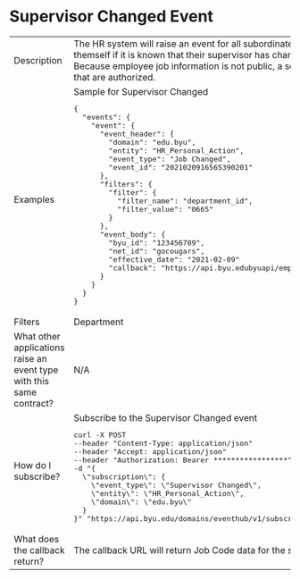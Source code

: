 # Supervisor Changed Event

<table align="center">
  <tr>
    <td>Description</td>
    <td>The HR system will raise an event for all subordinates of a person when they change, or for the person themself if it is known that their supervisor has changed.<br>Because employee job information is not public, a secur callback URL is provided for business applications that are authorized.</td>
  </tr>
  <tr>
    <td>Examples</td>
    <td>Sample for Supervisor Changed<br><pre>{
  "events": {
    "event": {
      "event_header": {
        "domain": "edu.byu",
        "entity": "HR_Personal_Action",
        "event_type": "Job Changed",
        "event_id": "2021020916565390201"
      },
      "filters": {
        "filter": {
          "filter_name": "department_id",
          "filter_value": "0665"
        }
      },
      "event_body": {
        "byu_id": "123456789",
        "net_id": "gocougars",
        "effective_date": "2021-02-09"
        "callback": "https://api.byu.edubyuapi/employees/v1/123456789/jobs"
      }
    }
  }
}</pre></td>
  </tr>
  <tr>
    <td>Filters</td>
    <td>Department</td>
  </tr>
  <tr>
    <td>What other applications raise an event type with this same contract?</td>
    <td>N/A</td>
  </tr>
  <tr>
    <td>How do I subscribe?</td>
    <td>Subscribe to the Supervisor Changed event<be><pre>curl -X POST
--header "Content-Type: application/json"
--header "Accept: application/json"
--header "Authorization: Bearer *****************"
-d "{
  \"subscription\": {
    \"event_type\": \"Supervisor Changed\",
    \"entity\": \"HR_Personal_Action\",
    \"domain\": \"edu.byu\"
  }
}" "https://api.byu.edu/domains/eventhub/v1/subscriptions/edu.byu/HR_Personal_Action/Supervisor%20Changed"</pre></td>
  </tr>
  <tr>
    <td>What does the callback return?</td>
    <td>The callback URL will return Job Code data for the specified byu_id.</td>
  </tr>
</table>

